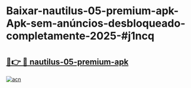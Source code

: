 # Baixar-nautilus-05-premium-apk-Apk-sem-anúncios-desbloqueado-completamente-2025-#j1ncq

# <h2><a href="https://ainizakaria.my?title=nautilus-05-premium-apk&ref=24M">🔗👉 🔴 nautilus-05-premium-apk</a></h2>

[![acn](https://github.com/user-attachments/assets/0f9c940e-d8b0-45ae-aac7-cd30a18b3e1c)](https://ainizakaria.my?title=nautilus-05-premium-apk&ref=24M)

